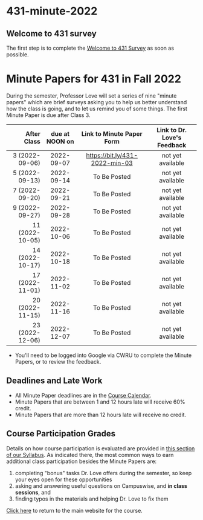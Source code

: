 # 431-minute-2022

## Welcome to 431 survey

The first step is to complete the [Welcome to 431 Survey](https://bit.ly/431-2022-welcome-survey) as soon as possible.

# Minute Papers for 431 in Fall 2022

During the semester, Professor Love will set a series of nine "minute papers" which are brief surveys asking you to help us better understand how the class is going, and to let us remind you of some things. The first Minute Paper is due after Class 3.

After Class | due at NOON on | Link to Minute Paper Form | Link to Dr. Love's Feedback
----------: | :------: | :--------: | :----------:
3 (2022-09-06) | 2022-09-07 | https://bit.ly/431-2022-min-03 | not yet available
5 (2022-09-13) | 2022-09-14 | To Be Posted | not yet available
7 (2022-09-20) | 2022-09-21 | To Be Posted | not yet available
9 (2022-09-27) | 2022-09-28 | To Be Posted | not yet available
11 (2022-10-05) | 2022-10-06 | To Be Posted | not yet available
14 (2022-10-17) | 2022-10-18 | To Be Posted | not yet available
17 (2022-11-01) | 2022-11-02 | To Be Posted | not yet available
20 (2022-11-15) | 2022-11-16 | To Be Posted | not yet available
23 (2022-12-06) | 2022-12-07 | To Be Posted | not yet available

- You'll need to be logged into Google via CWRU to complete the Minute Papers, or to review the feedback.

## Deadlines and Late Work

- All Minute Paper deadlines are in the [Course Calendar](https://thomaselove.github.io/431-2022/calendar.html).
- Minute Papers that are between 1 and 12 hours late will receive 60% credit. 
- Minute Papers that are more than 12 hours late will receive no credit.

## Course Participation Grades

Details on how course participation is evaluated are provided in [this section of our Syllabus](https://thomaselove.github.io/431-syllabus-2022/assignments.html#class-participation). As indicated there, the most common ways to earn additional class participation besides the Minute Papers are:

1. completing "bonus" tasks Dr. Love offers during the semester, so keep your eyes open for these opportunities
2. asking and answering useful questions on Campuswise, and **in class sessions**, and 
3. finding typos in the materials and helping Dr. Love to fix them

[Click here](https://thomaselove.github.io/431-2022/) to return to the main website for the course.
